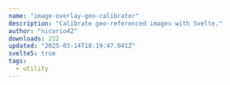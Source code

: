 ```yaml
---
name: "image-overlay-geo-calibrator"
description: "Calibrate geo-referenced images with Svelte."
author: "nicorio42"
downloads: 222
updated: "2025-03-14T18:19:47.041Z"
svelte5: true
tags: 
  - utility
---
```

